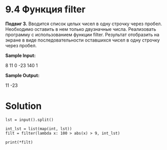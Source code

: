 # 9.4 Функция filter

**Подвиг 3.** Вводится список целых чисел в одну строчку через пробел. Необходимо оставить в нем только двузначные числа. Реализовать программу с использованием функции filter. Результат отобразить на экране в виде последовательности оставшихся чисел в одну строчку через пробел.

**Sample Input:**

8 11 0 -23 140 1

**Sample Output:**

11 -23

# Solution

```
lst = input().split()

int_lst = list(map(int, lst))  
filt = filter(lambda x: 100 > abs(x) > 9, int_lst)

print(*filt)
```
